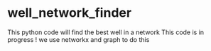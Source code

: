 # well_network_finder
This python code will find the best well in a network
This code is in progress !
we use networkx and graph to do this
